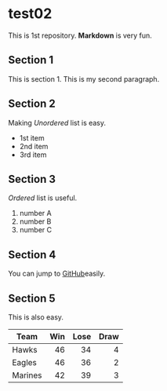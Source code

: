 # test02
 
 This is 1st repository.
 **Markdown** is very fun.

## Section 1
This is section 1.
This is my second paragraph.

## Section 2
Making *Unordered* list is easy.

- 1st item
- 2nd item
- 3rd item

## Section 3
*Ordered* list is useful.

1. number A
1. number B
1. number C

## Section 4

You can jump to [GitHub](https://github.com)easily.

## Section 5

This is also easy.

|Team   |Win | Lose | Draw |
|-------|---:|-----:|-----:|
|Hawks  |  46|    34|     4|
|Eagles |  46|    36|     2|
|Marines|  42|    39|     3|

